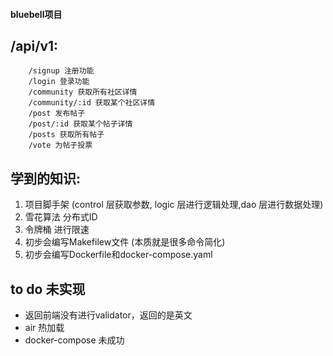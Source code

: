 #### bluebell项目

## /api/v1:
        /signup 注册功能
        /login 登录功能
        /community 获取所有社区详情
        /community/:id 获取某个社区详情
        /post 发布帖子
        /post/:id 获取某个帖子详情
        /posts 获取所有帖子
        /vote 为帖子投票

## 学到的知识:

1. 项目脚手架 (control 层获取参数, logic 层进行逻辑处理,dao 层进行数据处理)
2. 雪花算法 分布式ID
3. 令牌桶 进行限速
4. 初步会编写Makefilew文件 (本质就是很多命令简化)
5. 初步会编写Dockerfile和docker-compose.yaml


## to do  未实现
- 返回前端没有进行validator，返回的是英文
- air 热加载
- docker-compose 未成功 